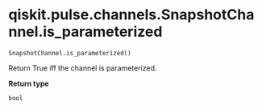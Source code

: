 # qiskit.pulse.channels.SnapshotChannel.is\_parameterized

`SnapshotChannel.is_parameterized()`

Return True iff the channel is parameterized.

**Return type**

`bool`

